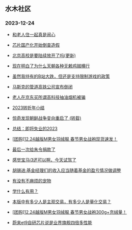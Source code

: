 ## 水木社区 
### 2023-12-24

+ [和老人住一起真是闹心](https://www.mysmth.net/nForum/article/FamilyLife/1766538075)

+ [芯片国产化开始倒查造假](https://www.mysmth.net/nForum/article/METech/465705)

+ [北京高校是要陆续放开了吗(更新)](https://www.mysmth.net/nForum/article/QingJiao/839471)

+ [现在明白了为什么天朝各种无赖鸡贼横行](https://www.mysmth.net/nForum/article/AutoWorld/1944744892)

+ [虽然我持有的B站大跌，但还是支持限制游戏的政策](https://www.mysmth.net/nForum/article/Stock/10730697)

+ [马斯克的管道高铁公司宣布倒闭](https://www.mysmth.net/nForum/article/Aero/417616)

+ [老人在京东买所谓高科技抽油烟机被骗](https://www.mysmth.net/nForum/article/DigiHome/1253502)

+ [2023转折年小结](https://www.mysmth.net/nForum/article/Divorce/2058166)

+ [惊奇发现朝鲜战争变向重启了 (转载)](https://www.mysmth.net/nForum/article/Joke/4141844)

+ [总结：即将失业的2023](https://www.mysmth.net/nForum/article/WorkLife/3469370)

+ [[团购]12.24越版M男女羽绒服 春节男女战袍现货速发！](https://www.mysmth.net/nForum/article/ADAgent_TG/1314692)

+ [最后一次给朱令捐款了](https://www.mysmth.net/nForum/article/FamilyLife/1766539366)

+ [感觉宝马i3还可以啊，今天试驾了](https://www.mysmth.net/nForum/article/GreenAuto/1434297)

+ [胡锡进:基金经理们的收入应当随着基金的盈亏情况做调整](https://www.mysmth.net/nForum/article/Stock/10731789)

+ [有没有不麻烦的宠物](https://www.mysmth.net/nForum/article/PetsEden/1400055)

+ [学什么有用？](https://www.mysmth.net/nForum/article/ChildEducation/2327702)

+ [本版中有多少人是主观交易，有多少人是量化交易？](https://www.mysmth.net/nForum/article/FuturesForex/846623)

+ [[团购]12.24越版M男女羽绒服 春节男女战袍300g+充绒量！](https://www.mysmth.net/nForum/article/ADAgent_TG/1314692)

+ [蔚来et9自研芯片说是业界旗舰四倍多性能](https://www.mysmth.net/nForum/article/GreenAuto/1434271)

